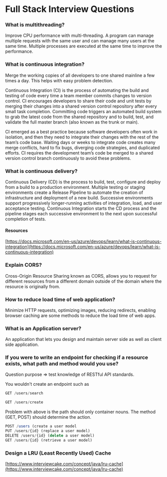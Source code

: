 # Full Stack Interview Questions

### What is multithreading?

Improve CPU performance with multi-threading. A program can manage multiple requests with the same user and can manage many users at the same time. Multiple processes are executed at the same time to improve the performance.

### What is continuous integration?

Merge the working copies of all developers to one shared mainline a few times a day. This helps with easy problem detection. 

Continuous Integration (CI) is the process of automating the build and testing of code every time a team member commits changes to version control. CI encourages developers to share their code and unit tests by merging their changes into a shared version control repository after every small task completion. Committing code triggers an automated build system to grab the latest code from the shared repository and to build, test, and validate the full master branch (also known as the trunk or main).

CI emerged as a best practice because software developers often work in isolation, and then they need to integrate their changes with the rest of the team’s code base.  Waiting days or weeks to integrate code creates many merge conflicts, hard to fix bugs, diverging code strategies, and duplicated efforts.  CI requires the development team’s code be merged to a shared version control branch continuously to avoid these problems.

### What is continuous delivery?

Continuous Delivery (CD) is the process to build, test, configure and deploy from a build to a production environment. Multiple testing or staging environments create a Release Pipeline to automate the creation of infrastructure and deployment of a new build. Successive environments support progressively longer-running activities of integration, load, and user acceptance testing. Continuous Integration starts the CD process and the pipeline stages each successive environment to the next upon successful completion of tests.

#### Resources

[https://docs.microsoft.com/en-us/azure/devops/learn/what-is-continuous-integration](https://docs.microsoft.com/en-us/azure/devops/learn/what-is-continuous-integration)

### Explain CORS?

Cross-Origin Resource Sharing known as CORS, allows you to request for different resources from a different domain outside of the domain where the resource is originally from.

### How to reduce load time of web application?

Minimize HTTP requests, optimizing images, reducing redirects, enabling browser caching are some methods to reduce the load time of web apps. 

### What is an Application server?

An application that lets you design and maintain server side as well as client side application. 

### If you were to write an endpoint for checking if a resource exists, what path and method would you use?

Question purpose => test knowledge of RESTful API standards. 

You wouldn't create an endpoint such as 
```javascript
GET /users/search

GET /users/create
```

Problem with above is the path should only container nouns. The method (GET, POST) should determine the action.

```javascript
POST /users (create a user model
PUT /users/{id} (replace a user model)
DELETE /users/{id} (delete a user model)
GET /users/{id} (retrieve a user model)
```

### Design a LRU (Least Recently Used) Cache

[https://www.interviewcake.com/concept/java/lru-cache](https://www.interviewcake.com/concept/java/lru-cache)




